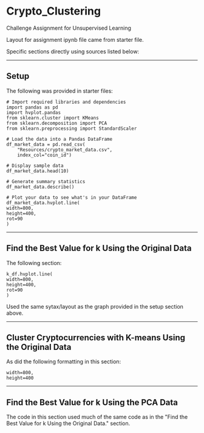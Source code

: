 # Crypto_Clustering
Challenge Assignment for Unsupervised Learning

Layout for assignment ipynb file came from starter file.

Specific sections directly using sources listed below:

--------------------------------------------------
Setup 
--------------------------------------------------

The following was provided in starter files:

    # Import required libraries and dependencies
    import pandas as pd
    import hvplot.pandas
    from sklearn.cluster import KMeans
    from sklearn.decomposition import PCA
    from sklearn.preprocessing import StandardScaler

    # Load the data into a Pandas DataFrame
    df_market_data = pd.read_csv(
        "Resources/crypto_market_data.csv",
        index_col="coin_id")

    # Display sample data
    df_market_data.head(10)

    # Generate summary statistics
    df_market_data.describe()

    # Plot your data to see what's in your DataFrame
    df_market_data.hvplot.line(
    width=800,
    height=400,
    rot=90
    )

--------------------------------------------------
Find the Best Value for k Using the Original Data
--------------------------------------------------

The following section:

    k_df.hvplot.line(
    width=800,
    height=400,
    rot=90
    )

Used the same sytax/layout as the graph provided in the setup section above.

--------------------------------------------------
Cluster Cryptocurrencies with K-means 
Using the Original Data
--------------------------------------------------

As did the following formatting in this section:

    width=800,
    height=400

--------------------------------------------------
Find the Best Value for k Using the PCA Data
--------------------------------------------------

The code in this section used much of the same code as in
the "Find the Best Value for k Using the Original Data." section.


